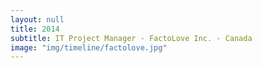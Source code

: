 ```yaml
---
layout: null
title: 2014
subtitle: IT Project Manager - FactoLove Inc. - Canada
image: "img/timeline/factolove.jpg"
---
```

